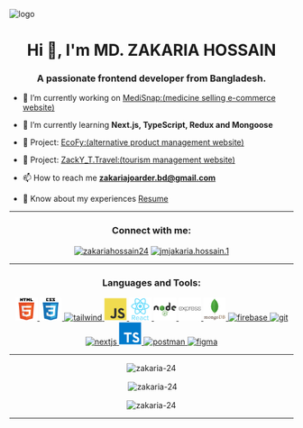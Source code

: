 ![logo](https://i.ibb.co/DLBMMBM/Linked-In-banner.jpg)
<h1 align="center">Hi 👋, I'm MD. ZAKARIA HOSSAIN</h1>
<h3 align="center">A passionate frontend developer from Bangladesh.</h3>

- 🔭 I’m currently working on [MediSnap:(medicine selling e-commerce website)](https://medi-snap-f3dd2.web.app)

- 🌱 I’m currently learning **Next.js, TypeScript, Redux and Mongoose**

- 👯 Project: [EcoFy:(alternative product management website)](https://ecofy-dfbef.web.app)

- 🤝 Project: [ZackY_T.Travel:(tourism management website)](https://southeast-asia-ec5f1.web.app)

- 📫 How to reach me **zakariajoarder.bd@gmail.com**

- 📄 Know about my experiences [Resume](https://drive.google.com/file/d/1R2z8QMU13xupMXqCTiz-7UWmqNS87bSk/view?usp=sharing)
<hr/>
<h3 align="center">Connect with me:</h3>
<p align="center">
<a href="https://linkedin.com/in/zakariahossain24" target="blank"><img align="center" src="https://raw.githubusercontent.com/rahuldkjain/github-profile-readme-generator/master/src/images/icons/Social/linked-in-alt.svg" alt="zakariahossain24" height="30" width="40" /></a>
<a href="https://fb.com/jmjakaria.hossain.1" target="blank"><img align="center" src="https://raw.githubusercontent.com/rahuldkjain/github-profile-readme-generator/master/src/images/icons/Social/facebook.svg" alt="jmjakaria.hossain.1" height="30" width="40" /></a>
</p>
<hr/>
<h3 align="center">Languages and Tools:</h3>
<p align="center"> 
<a href="https://www.w3.org/html/" target="_blank" rel="noreferrer"> <img src="https://raw.githubusercontent.com/devicons/devicon/master/icons/html5/html5-original-wordmark.svg" alt="html5" width="40" height="40"/> </a>
<a href="https://www.w3schools.com/css/" target="_blank" rel="noreferrer"> <img src="https://raw.githubusercontent.com/devicons/devicon/master/icons/css3/css3-original-wordmark.svg" alt="css3" width="40" height="40"/> </a> 
<a href="https://tailwindcss.com/" target="_blank" rel="noreferrer"> <img src="https://www.vectorlogo.zone/logos/tailwindcss/tailwindcss-icon.svg" alt="tailwind" width="40" height="40"/> </a>
<a href="https://developer.mozilla.org/en-US/docs/Web/JavaScript" target="_blank" rel="noreferrer"> <img src="https://raw.githubusercontent.com/devicons/devicon/master/icons/javascript/javascript-original.svg" alt="javascript" width="40" height="40"/> </a> 
<a href="https://reactjs.org/" target="_blank" rel="noreferrer"> <img src="https://raw.githubusercontent.com/devicons/devicon/master/icons/react/react-original-wordmark.svg" alt="react" width="40" height="40"/> </a> 
<a href="https://nodejs.org" target="_blank" rel="noreferrer"> <img src="https://raw.githubusercontent.com/devicons/devicon/master/icons/nodejs/nodejs-original-wordmark.svg" alt="nodejs" width="40" height="40"/> </a> 
<a href="https://expressjs.com" target="_blank" rel="noreferrer"> <img src="https://raw.githubusercontent.com/devicons/devicon/master/icons/express/express-original-wordmark.svg" alt="express" width="40" height="40"/> </a> 
<a href="https://www.mongodb.com/" target="_blank" rel="noreferrer"> <img src="https://raw.githubusercontent.com/devicons/devicon/master/icons/mongodb/mongodb-original-wordmark.svg" alt="mongodb" width="40" height="40"/> </a>
<a href="https://firebase.google.com/" target="_blank" rel="noreferrer"> <img src="https://www.vectorlogo.zone/logos/firebase/firebase-icon.svg" alt="firebase" width="40" height="40"/> </a> 
<a href="https://git-scm.com/" target="_blank" rel="noreferrer"> <img src="https://www.vectorlogo.zone/logos/git-scm/git-scm-icon.svg" alt="git" width="40" height="40"/> </a> 
<a href="https://nextjs.org/" target="_blank" rel="noreferrer"> <img src="https://cdn.worldvectorlogo.com/logos/nextjs-2.svg" alt="nextjs" width="40" height="40"/> </a>
<a href="https://www.typescriptlang.org/" target="_blank" rel="noreferrer"> <img src="https://raw.githubusercontent.com/devicons/devicon/master/icons/typescript/typescript-original.svg" alt="typescript" width="40" height="40"/> </a> 
<a href="https://postman.com" target="_blank" rel="noreferrer"> <img src="https://www.vectorlogo.zone/logos/getpostman/getpostman-icon.svg" alt="postman" width="40" height="40"/> </a> 
<a href="https://www.figma.com/" target="_blank" rel="noreferrer"> <img src="https://www.vectorlogo.zone/logos/figma/figma-icon.svg" alt="figma" width="40" height="40"/> </a> 
</p> 
<hr/>
<p align="center"><img align="center" src="https://github-readme-streak-stats.herokuapp.com/?user=zakaria-24&" alt="zakaria-24" /></p> 
<p align="center">&nbsp;<img align="center" src="https://github-readme-stats.vercel.app/api?username=zakaria-24&show_icons=true&locale=en" alt="zakaria-24" /></p> 
<p align="center"><img align="center" src="https://github-readme-stats.vercel.app/api/top-langs?username=zakaria-24&show_icons=true&locale=en&layout=compact" alt="zakaria-24" /></p>
<hr/>
